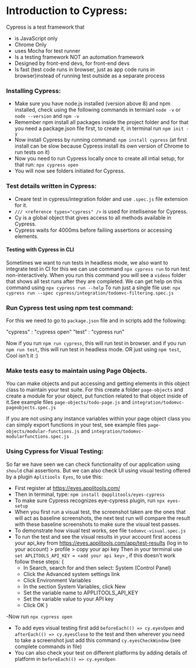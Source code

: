 # Introduction to Cypress:

Cypress is a test framework that
- is JavaScript only
- Chrome Only
- uses Mocha for test runner
- Is a testing framework NOT an automation framework
- Designed by front-end devs, for front-end devs
- Is fast (test code runs in browser, just as app code runs in browser)instead of running test outside as a separate process

### Installing Cypress:
- Make sure you have node.js installed (version above 8) and npm installed, check using the following commands in termianl
`node -v` or `node --version` and `npm -v`
- Remember npm install all packages inside the project folder and for that you need a package.json file first, to create it, in terminal run `npm init -y`
- Now install Cypress by running command: `npm install cypress`
(at first install can be slow because Cypress install its own version of Chrome to run tests on it)
- Now you need to run Cypress locally once to create all intial setup, for that  run:
`npx cypress open`
- You will now see folders initiated for Cypress.

### Test details written in Cypress:
- Creare test in cypress/integration folder and use `.spec.js` file extension for it.
- `/// <reference types="cypress" />` is used for intellisense for Cypress.
- Cy is a global object that gives access to all methods available in Cypress.
- Cypress waits for 4000ms before failiing assertions or accessing elements.

#### Testing with Cypress in CLI
Sometimes we want to run tests in headless mode, we also want to integrate test in CI for this we can use command  `npx cypress run` to run test non-interactively. When you run this command you will see a `videos` folder that shows all test runs after they are completed.
We can get help on this command using `npx cypress run --help`
To run just a single file use:
`npx cypress run --spec cypress/integration/todomvc-filtering.spec.js`

### Run Cypress test using npm test command:
For this we need to go to `package.json` file and in scripts add the following:

"cypress" : "cypress open"
"test" : "cypress run"

Now if you run `npm run cypress`, this will run test in browser.
and if you run `npm run test`, this will run test in headless mode. OR just using `npm test`, Cool isn't it :)

### Make tests easy to maintain using Page Objects.
You can make objects and put accessing and getting elements in this object class to maintain your test suite.
For this create a folder `page-objects` and create a module for your object, put function related to that object inside of it.See example files `page-objects/todo-page.js` and `integration/todomvc-pageobjects.spec.js` 

If you are not using any instance variables within your page object class you can simply export functions in your test, see example files `page-objects/modular-functions.js` and `integration/todomvc-modularfunctions.spec.js`

### Using Cypress for Visual Testing:
So far we have seen we can check functionality of our application using `should` chai assertions. But we can also check UI using visual testing offered by a plugin `Aplitiools Eyes`, to use this:
- First register at https://eyes.applitools.com/
- Then in terminal, type: `npm install @applitools/eyes-cypress`
- To make sure Cypress recognizes eye-cypress plugin, run `npx eyes-setup`
- When you first run a visual test, the screenshot taken are the ones that will act as baseline screenshots, the next test run will compare the result with these baseline screenshots to make sure the visual test passes.
- To demonstrate how visual test works, see file `todomvc-visual.spec.js`
- To run the test and see the visual results in your account first access your api_key from https://eyes.applitools.com/app/test-results (log in to your account) > profile > copy your api key
Then in your terminal use `set APLITOOLS_API_KEY = <add your api key>` , if this doesn't work follow these steps:
    {
    - In Search, search for and then select: System (Control Panel)
    - Click the Advanced system settings link
    - Click Environment Variables
    - In the section System Variables, click New
    - Set the variable name to APPLITOOLS_API_KEY
    - Set the variable value to your API key
    - Click OK
    }

-Now run `npx cypress open`
- To add eyes visual testing first add 
`beforeEach(() => cy.eyesOpen` and `afterEach(() => cy.eyesClose` to the test and then wherever you need to take a screenshot just add this command `cy.eyesCheckWindow` (see complete commands in file)
- You can also check your test on different platforms by adding details of platform in `beforeEach(() => cy.eyesOpen`
